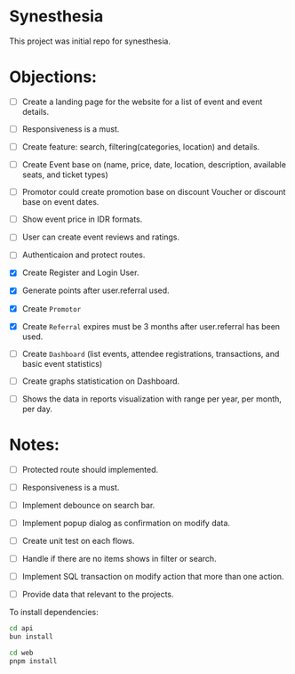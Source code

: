 # Synesthesia

This project was initial repo for synesthesia.

# Objections:
- [ ] Create a landing page for the website for a list of event and event details.
- [ ] Responsiveness is a must.
- [ ] Create feature: search, filtering(categories, location) and details.
- [ ] Create Event base on (name, price, date, location, description, available seats, and ticket types)
- [ ] Promotor could create promotion base on discount Voucher or discount base on event dates.
- [ ] Show event price in IDR formats.
- [ ] User can create event reviews and ratings.
- [ ] Authenticaion and protect routes.
- [x] Create Register and Login User.
- [x] Generate points after user.referral used.
- [x] Create `Promotor`
- [x] Create `Referral` expires must be 3 months after user.referral has been used.
- [ ] Create `Dashboard` (list events, attendee registrations, transactions, and basic event statistics)
- [ ] Create graphs statistication on Dashboard.
- [ ] Shows the data in reports visualization with range per year, per month, per day.


# Notes:
- [ ] Protected route should implemented.
- [ ] Responsiveness is a must.
- [ ] Implement debounce on search bar.
- [ ] Implement popup dialog as confirmation on modify data.
- [ ] Create unit test on each flows.
- [ ] Handle if there are no items shows in filter or search.
- [ ] Implement SQL transaction on modify action that more than one action.
- [ ] Provide data that relevant to the projects.


To install dependencies:

```bash api
cd api
bun install
```

```bash web
cd web
pnpm install
```
